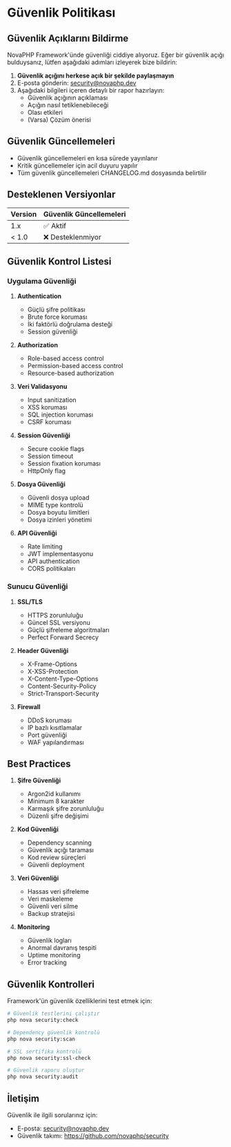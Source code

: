 # Güvenlik Politikası

## Güvenlik Açıklarını Bildirme

NovaPHP Framework'ünde güvenliği ciddiye alıyoruz. Eğer bir güvenlik açığı bulduysanız, lütfen aşağıdaki adımları izleyerek bize bildirin:

1. **Güvenlik açığını herkese açık bir şekilde paylaşmayın**
2. E-posta gönderin: security@novaphp.dev
3. Aşağıdaki bilgileri içeren detaylı bir rapor hazırlayın:
   - Güvenlik açığının açıklaması
   - Açığın nasıl tetiklenebileceği
   - Olası etkileri
   - (Varsa) Çözüm önerisi

## Güvenlik Güncellemeleri

- Güvenlik güncellemeleri en kısa sürede yayınlanır
- Kritik güncellemeler için acil duyuru yapılır
- Tüm güvenlik güncellemeleri CHANGELOG.md dosyasında belirtilir

## Desteklenen Versiyonlar

| Version | Güvenlik Güncellemeleri |
|---------|------------------------|
| 1.x     | ✅ Aktif              |
| < 1.0   | ❌ Desteklenmiyor     |

## Güvenlik Kontrol Listesi

### Uygulama Güvenliği

1. **Authentication**
   - Güçlü şifre politikası
   - Brute force koruması
   - İki faktörlü doğrulama desteği
   - Session güvenliği

2. **Authorization**
   - Role-based access control
   - Permission-based access control
   - Resource-based authorization

3. **Veri Validasyonu**
   - Input sanitization
   - XSS koruması
   - SQL injection koruması
   - CSRF koruması

4. **Session Güvenliği**
   - Secure cookie flags
   - Session timeout
   - Session fixation koruması
   - HttpOnly flag

5. **Dosya Güvenliği**
   - Güvenli dosya upload
   - MIME type kontrolü
   - Dosya boyutu limitleri
   - Dosya izinleri yönetimi

6. **API Güvenliği**
   - Rate limiting
   - JWT implementasyonu
   - API authentication
   - CORS politikaları

### Sunucu Güvenliği

1. **SSL/TLS**
   - HTTPS zorunluluğu
   - Güncel SSL versiyonu
   - Güçlü şifreleme algoritmaları
   - Perfect Forward Secrecy

2. **Header Güvenliği**
   - X-Frame-Options
   - X-XSS-Protection
   - X-Content-Type-Options
   - Content-Security-Policy
   - Strict-Transport-Security

3. **Firewall**
   - DDoS koruması
   - IP bazlı kısıtlamalar
   - Port güvenliği
   - WAF yapılandırması

## Best Practices

1. **Şifre Güvenliği**
   - Argon2id kullanımı
   - Minimum 8 karakter
   - Karmaşık şifre zorunluluğu
   - Düzenli şifre değişimi

2. **Kod Güvenliği**
   - Dependency scanning
   - Güvenlik açığı taraması
   - Kod review süreçleri
   - Güvenli deployment

3. **Veri Güvenliği**
   - Hassas veri şifreleme
   - Veri maskeleme
   - Güvenli veri silme
   - Backup stratejisi

4. **Monitoring**
   - Güvenlik logları
   - Anormal davranış tespiti
   - Uptime monitoring
   - Error tracking

## Güvenlik Kontrolleri

Framework'ün güvenlik özelliklerini test etmek için:

```bash
# Güvenlik testlerini çalıştır
php nova security:check

# Dependency güvenlik kontrolü
php nova security:scan

# SSL sertifika kontrolü
php nova security:ssl-check

# Güvenlik raporu oluştur
php nova security:audit
```

## İletişim

Güvenlik ile ilgili sorularınız için:
- E-posta: security@novaphp.dev
- Güvenlik takımı: https://github.com/novaphp/security
